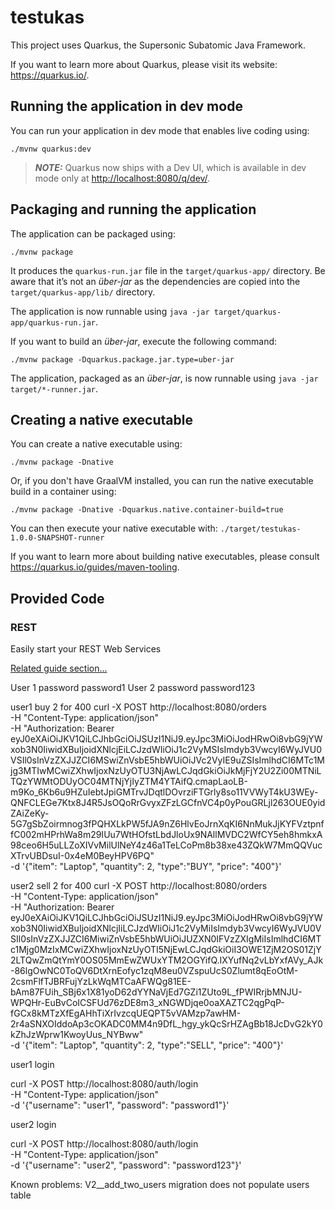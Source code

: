 # testukas

This project uses Quarkus, the Supersonic Subatomic Java Framework.

If you want to learn more about Quarkus, please visit its website: <https://quarkus.io/>.

## Running the application in dev mode

You can run your application in dev mode that enables live coding using:

```shell script
./mvnw quarkus:dev
```

> **_NOTE:_**  Quarkus now ships with a Dev UI, which is available in dev mode only at <http://localhost:8080/q/dev/>.

## Packaging and running the application

The application can be packaged using:

```shell script
./mvnw package
```

It produces the `quarkus-run.jar` file in the `target/quarkus-app/` directory.
Be aware that it’s not an _über-jar_ as the dependencies are copied into the `target/quarkus-app/lib/` directory.

The application is now runnable using `java -jar target/quarkus-app/quarkus-run.jar`.

If you want to build an _über-jar_, execute the following command:

```shell script
./mvnw package -Dquarkus.package.jar.type=uber-jar
```

The application, packaged as an _über-jar_, is now runnable using `java -jar target/*-runner.jar`.

## Creating a native executable

You can create a native executable using:

```shell script
./mvnw package -Dnative
```

Or, if you don't have GraalVM installed, you can run the native executable build in a container using:

```shell script
./mvnw package -Dnative -Dquarkus.native.container-build=true
```

You can then execute your native executable with: `./target/testukas-1.0.0-SNAPSHOT-runner`

If you want to learn more about building native executables, please consult <https://quarkus.io/guides/maven-tooling>.

## Provided Code

### REST

Easily start your REST Web Services

[Related guide section...](https://quarkus.io/guides/getting-started-reactive#reactive-jax-rs-resources)


User 1 password password1
User 2 password password123

user1 buy 2 for 400
curl -X POST http://localhost:8080/orders \
-H "Content-Type: application/json" \
-H "Authorization: Bearer eyJ0eXAiOiJKV1QiLCJhbGciOiJSUzI1NiJ9.eyJpc3MiOiJodHRwOi8vbG9jYWxob3N0IiwidXBuIjoidXNlcjEiLCJzdWIiOiJ1c2VyMSIsImdyb3VwcyI6WyJVU0VSIl0sInVzZXJJZCI6MSwiZnVsbE5hbWUiOiJVc2VyIE9uZSIsImlhdCI6MTc1Mjg3MTIwMCwiZXhwIjoxNzUyOTU3NjAwLCJqdGkiOiJkMjFjY2U2Zi00MTNiLTQzYWMtODUyOC04MTNjYjIyZTM4YTAifQ.cmapLaoLB-m9Ko_6Kb6u9HZuIebtJpiGMTrvJDqtlDOvrziFTGrly8so11VVWyT4kU3WEy-QNFCLEGe7Ktx8J4R5JsOQoRrGvyxZFzLGCfnVC4p0yPouGRLjl263OUE0yidZAiZeKy-5G7gSbZoirmnog3fPQHXLkPW5fJA9nZ6HlvEoJrnXqKI6NnMukJjKYFVztpnffC002mHPrhWa8m29IUu7WtHOfstLbdJloUx9NAllMVDC2WfCY5eh8hmkxA98ceo6H5uLLZoXIVvMilUlNeY4z46a1TeLCoPm8b38xe43ZQkW7MmQQVucXTrvUBDsuI-0x4eM0BeyHPV6PQ" \
-d '{"item": "Laptop", "quantity": 2, "type":"BUY", "price": "400"}'

user2 sell 2 for 400
curl -X POST http://localhost:8080/orders \
-H "Content-Type: application/json" \
-H "Authorization: Bearer eyJ0eXAiOiJKV1QiLCJhbGciOiJSUzI1NiJ9.eyJpc3MiOiJodHRwOi8vbG9jYWxob3N0IiwidXBuIjoidXNlcjIiLCJzdWIiOiJ1c2VyMiIsImdyb3VwcyI6WyJVU0VSIl0sInVzZXJJZCI6MiwiZnVsbE5hbWUiOiJUZXN0IFVzZXIgMiIsImlhdCI6MTc1Mjg0MzIxMCwiZXhwIjoxNzUyOTI5NjEwLCJqdGkiOiI3OWE1ZjM2OS01ZjY2LTQwZmQtYmY0OS05MmEwZWUxYTM2OGYifQ.IXYufNq2vLbYxfAVy_AJk-86lgOwNC0ToQV6DtXrnEofyc1zqM8eu0VZspuUcS0Zlumt8qEoOtM-2csmFlfTJBRFujYzLkWqMTCaAFWQg81EE-bAm87FUih_SBj6x1X81yoD62dYYNaVjEd7GZi1ZUto9L_fPWIRrjbMNJU-WPQHr-EuBvCoICSFUd76zDE8m3_xNGWDjqe0oaXAZTC2qgPqP-fGCx8kMTzXfEgAHhTiXrIvzcqUEQPT5vVAMzp7awHM-2r4aSNXOIddoAp3cOKADC0MM4n9DfL_hgy_ykQcSrHZAgBb18JcDvG2kY0kZhJzWprw1KwoyUus_NYBww" \
-d '{"item": "Laptop", "quantity": 2, "type":"SELL", "price": "400"}'


user1 login

curl -X POST http://localhost:8080/auth/login \
-H "Content-Type: application/json" \
-d '{"username": "user1", "password": "password1"}'


user2 login

curl -X POST http://localhost:8080/auth/login \
-H "Content-Type: application/json" \
-d '{"username": "user2", "password": "password123"}'

Known problems:
V2__add_two_users migration does not populate users table